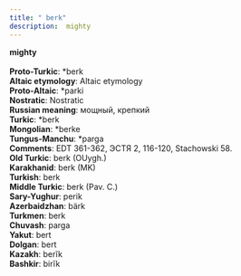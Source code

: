 ```yaml
---
title: " berk"
description:  mighty
---
```

<strong> mighty</strong><br><br>
<strong>Proto-Turkic</strong>:  *berk<br>
<strong>Altaic etymology</strong>:  Altaic etymology<br>
<strong> Proto-Altaic</strong>:  *parki<br>
<strong>Nostratic</strong>:  Nostratic<br>
<strong>Russian meaning</strong>:  мощный, крепкий<br>
<strong>Turkic</strong>:  *berk<br>
<strong>Mongolian</strong>:  *berke<br>
<strong>Tungus-Manchu</strong>:  *parga<br>
<strong>Comments</strong>:  EDT 361-362, ЭСТЯ 2, 116-120, Stachowski 58.<br>
<strong>Old Turkic</strong>:  berk (OUygh.)<br>
<strong>Karakhanid</strong>:  berk (MK)<br>
<strong>Turkish</strong>:  berk<br>
<strong>Middle Turkic</strong>:  berk (Pav. C.)<br>
<strong>Sary-Yughur</strong>:  perik<br>
<strong>Azerbaidzhan</strong>:  bärk<br>
<strong>Turkmen</strong>:  berk<br>
<strong>Chuvash</strong>:  parga<br>
<strong>Yakut</strong>:  bert<br>
<strong>Dolgan</strong>:  bert<br>
<strong>Kazakh</strong>:  berĭk<br>
<strong>Bashkir</strong>:  birĭk<br>


